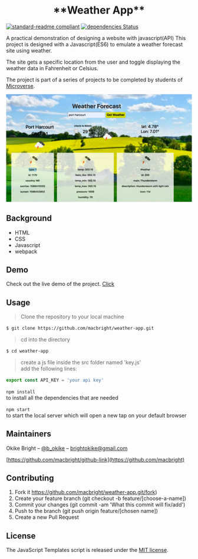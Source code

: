 
<h1 align=center> **Weather App** </h1>

[![standard-readme compliant](https://img.shields.io/badge/standard--readme-OK-green.svg?style=flat-square)](https://github.com/RichardLitt/standard-readme)
[![dependencies Status](https://david-dm.org/dwyl/esta/status.svg)](https://david-dm.org/dwyl/esta)


A practical demonstration of designing a website with javascript(API)
This project is designed with a Javascript(ES6) to emulate  a weather forecast site using weather. 

The site gets a specific location from the user and toggle displaying the weather data in Fahrenheit or Celsius.

The project is part of a series of projects to be completed by students of [Microverse](https://www.microverse.org/ "The Global School for Remote Software Developers!").

![sample](./src/img/weather1.png)

## Background

- HTML
- CSS
- Javascript
- webpack

## Demo
 Check out the live demo of the project. [Click](https://5e98a2cf4254d10251a0d72d--modest-turing-850794.netlify.app/build/index.html)

## Usage
> Clone the repository to your local machine

```sh
$ git clone https://github.com/macbright/weather-app.git
```

> cd into the directory

```sh
$ cd weather-app
```

> create a js file inside the src folder named 'key.js' 
<br /> add the following lines: 

```js
export const API_KEY = 'your api key'
```

`npm install` 
<br /> to install all the dependencies that are needed

`npm start` <br/> to start the local server which will open a new tap on your default browser 



## Maintainers 

Okike Bright – [@b_okike](https://twitter.com/b_okike) – brightokike@gmail.com

[https://github.com/macbright/github-link](https://github.com/macbright)


## Contributing

1. Fork it https://github.com/macbright/weather-app.git/fork)
2. Create your feature branch (git checkout -b feature/[choose-a-name])
3. Commit your changes (git commit -am 'What this commit will fix/add')
4. Push to the branch (git push origin feature/[chosen name])
5. Create a new Pull Request

## License

The JavaScript Templates script is released under the
[MIT license](https://opensource.org/licenses/MIT).